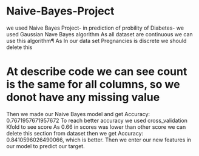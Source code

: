 # Naive-Bayes-Project
we used Naive Bayes Project- in prediction of probility of Diabetes- we used Gaussian Nave Bayes algorithm As all dataset are continuous we can use this algorithm¶
As In our  data set Pregnancies is discrete we should delete this
# At describe code we can see count is the same for all columns, so we donot have any missing value 
Then we made our Naive Bayes model and get Accuracy: 0.7671957671957672
To reach better accuracy we used cross_validation Kfold to see score 
As 0.66 in scores was lower than other score we can delete this section from dataset then we get Accuracy: 0.8410596026490066, which is better. 
Then we enter our new features in our model to predict our target.  
